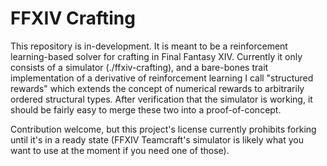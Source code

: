 FFXIV Crafting
==============

This repository is in-development. It is meant to be a reinforcement learning-based solver for crafting in Final Fantasy XIV. Currently it only consists of a simulator (./ffxiv-crafting), and a bare-bones trait implementation of a derivative of reinforcement learning I call "structured rewards" which extends the concept of numerical rewards to arbitrarily ordered structural types. After verification that the simulator is working, it should be fairly easy to merge these two into a proof-of-concept.

Contribution welcome, but this project's license currently prohibits forking until it's in a ready state (FFXIV Teamcraft's simulator is likely what you want to use at the moment if you need one of those).